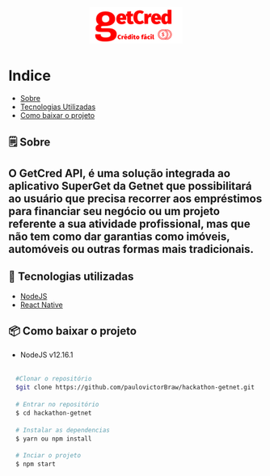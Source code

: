 <h1 align="center">  
  <img src="/src/assets/images/getcred.png">
</h1>


# Indice
- [Sobre](#-Sobre)
- [Tecnologias Utilizadas](#-tecnologias-Utilizadas)
- [Como baixar o projeto](#-como-baixar-o-projeto)

## 🗒 Sobre



O **GetCred API**, é uma solução integrada ao aplicativo SuperGet da Getnet que possibilitará ao usuário que precisa recorrer aos empréstimos para financiar seu negócio ou um projeto referente a sua atividade profissional, mas que não tem como dar garantias como imóveis, automóveis ou outras formas mais tradicionais.
---

## 🚀 Tecnologias utilizadas

- [NodeJS](https://nodejs.org/en/')
- [React Native](https://reactnative.dev/)


## 📦 Como baixar o projeto

* NodeJS v12.16.1

```bash

  #Clonar o repositório
  $git clone https://github.com/paulovictorBraw/hackathon-getnet.git
  
  # Entrar no repositório
  $ cd hackathon-getnet

  # Instalar as dependencias
  $ yarn ou npm install 

  # Inciar o projeto
  $ npm start

```
